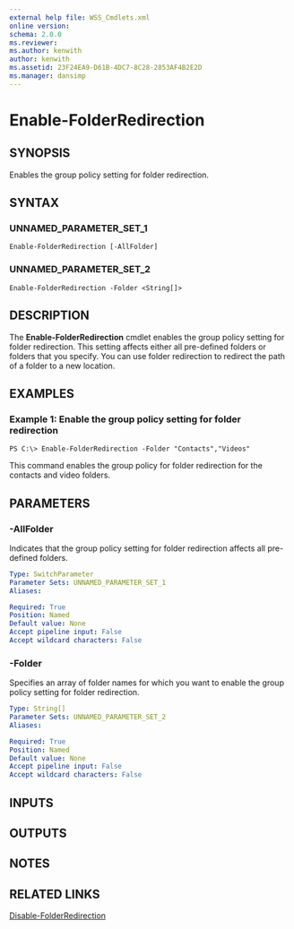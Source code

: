 ```yaml
---
external help file: WSS_Cmdlets.xml
online version: 
schema: 2.0.0
ms.reviewer:
ms.author: kenwith
author: kenwith
ms.assetid: 23F24EA9-D61B-4DC7-8C28-2853AF4B2E2D
ms.manager: dansimp
---
```


# Enable-FolderRedirection

## SYNOPSIS
Enables the group policy setting for folder redirection.

## SYNTAX

### UNNAMED_PARAMETER_SET_1
```
Enable-FolderRedirection [-AllFolder]
```

### UNNAMED_PARAMETER_SET_2
```
Enable-FolderRedirection -Folder <String[]>
```

## DESCRIPTION
The **Enable-FolderRedirection** cmdlet enables the group policy setting for folder redirection.
This setting affects either all pre-defined folders or folders that you specify.
You can use folder redirection to redirect the path of a folder to a new location.

## EXAMPLES

### Example 1: Enable the group policy setting for folder redirection
```
PS C:\> Enable-FolderRedirection -Folder "Contacts","Videos"
```

This command enables the group policy for folder redirection for the contacts and video folders.

## PARAMETERS

### -AllFolder
Indicates that the group policy setting for folder redirection affects all pre-defined folders.

```yaml
Type: SwitchParameter
Parameter Sets: UNNAMED_PARAMETER_SET_1
Aliases: 

Required: True
Position: Named
Default value: None
Accept pipeline input: False
Accept wildcard characters: False
```

### -Folder
Specifies an array of folder names for which you want to enable the group policy setting for folder redirection.

```yaml
Type: String[]
Parameter Sets: UNNAMED_PARAMETER_SET_2
Aliases: 

Required: True
Position: Named
Default value: None
Accept pipeline input: False
Accept wildcard characters: False
```

## INPUTS

## OUTPUTS

## NOTES

## RELATED LINKS

[Disable-FolderRedirection](./Disable-FolderRedirection.md)

